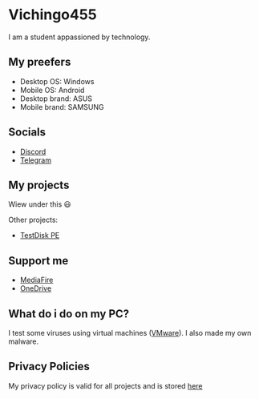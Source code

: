 # Vichingo455
I am a student appassioned by technology.

## My preefers
- Desktop OS: Windows
- Mobile OS: Android
- Desktop brand: ASUS
- Mobile brand: SAMSUNG

## Socials
- [Discord](https://tinyurl.com/Vichingo455DiscordServer)
- [Telegram](https://t.me/Vichingo455channel)

## My projects
Wiew under this 😃

Other projects:
- [TestDisk PE](https://archive.org/details/testdisk-pe)

## Support me
- [MediaFire](https://www.mediafire.com/?dqcf77x)
- [OneDrive](https://onedrive.live.com?invref=81a6fbaabee8b373&invscr=90)

## What do i do on my PC?
I test some viruses using virtual machines ([VMware](https://vmware.com)). I also made my own malware.

## Privacy Policies
My privacy policy is valid for all projects and is stored [here](https://tiny.one/Vichingo455PrivacyPolicy)
